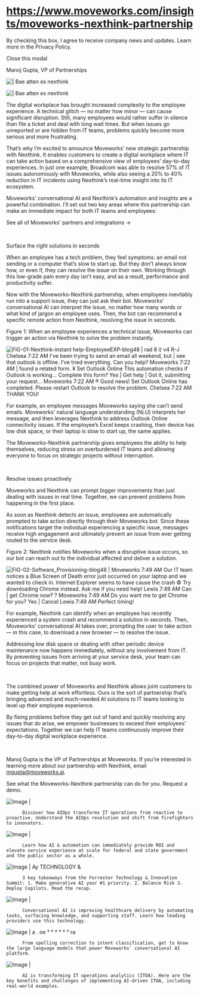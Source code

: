# https://www.moveworks.com/insights/moveworks-nexthink-partnership

By checking this box, I agree to receive company news and updates. Learn more in the Privacy Policy.







  Close this modal
  



Manoj Gupta, VP of Partnerships


![ | Bae atten es nexthink](https://www.moveworks.com/hubfs/48-BLOG-HERO-3200X1800.jpeg)

![ | Bae atten es nexthink](https://www.moveworks.com/hubfs/48-BLOG-HERO-3200X1800.jpeg)

The digital workplace has brought increased complexity to the employee experience. A technical glitch — no matter how minor — can cause significant disruption. Still, many employees would rather suffer in silence than file a ticket and deal with long wait times. But when issues go unreported or are hidden from IT teams, problems quickly become more serious and more frustrating.

That’s why I’m excited to announce Moveworks’ new strategic partnership with Nexthink. It enables customers to create a digital workplace where IT can take action based on a comprehensive view of employees’ day-to-day experiences. In just one example, Broadcom was able to resolve 57% of IT issues autonomously with Moveworks, while also seeing a 20% to 40% reduction in IT incidents using Nexthink’s real-time insight into its IT ecosystem.

Moveworks’ conversational AI and Nexthink’s automation and insights are a powerful combination. I’ll set out two key areas where this partnership can make an immediate impact for both IT teams and employees:

See all of Moveworks' partners and integrations →

 

Surface the right solutions in seconds

When an employee has a tech problem, they feel symptoms: an email not sending or a computer that’s slow to start up. But they don’t always know how, or even if, they can resolve the issue on their own. Working through this low-grade pain every day isn’t easy, and as a result, performance and productivity suffer.

Now with the Moveworks-Nexthink partnership, when employees inevitably run into a support issue, they can just ask their bot. Moveworks’ conversational AI can interpret the issue, no matter how many words or what kind of jargon an employee uses. Then, the bot can recommend a specific remote action from Nexthink, resolving the issue in seconds.

Figure 1: When an employee experiences a technical issue, Moveworks can trigger an action via Nexthink to solve the problem instantly.

![FIG-01-Nexthink-instant help-EmployeeEXP-blog48 | rad 8 i) v4 R-J Chelsea 7:22 AM I've been trying to send an email all weekend, but | see that outlook is offline. I've tried everything. Can you help? Moveworks 7:22 AM | found a related form. ¥ Set Outlook Online This automation checks if Outlook is working... Complete this form? Yes | Get help | Got it, submitting your request... Moveworks 7:22 AM ® Good news! Set Outlook Online has completed. Please restart Outlook to resolve the problem. Chelsea 7:22 AM THANK YOU!](https://www.moveworks.com/hs-fs/hubfs/FIG-01-Nexthink-instant%20help-EmployeeEXP-blog48.jpeg)

For example, an employee messages Moveworks saying she can’t send emails. Moveworks’ natural language understanding (NLU) interprets her message, and then leverages Nexthink to address Outlook Online connectivity issues. If the employee’s Excel keeps crashing, their device has low disk space, or their laptop is slow to start up, the same applies.

The Moveworks-Nexthink partnership gives employees the ability to help themselves, reducing stress on overburdened IT teams and allowing everyone to focus on strategic projects without interruption.

 

Resolve issues proactively

Moveworks and Nexthink can prompt bigger improvements than just dealing with issues in real time. Together, we can prevent problems from happening in the first place.

As soon as Nexthink detects an issue, employees are automatically prompted to take action directly through their Moveworks bot. Since these notifications target the individual experiencing a specific issue, messages receive high engagement and ultimately prevent an issue from ever getting routed to the service desk.

Figure 2: Nexthink notifies Moveworks when a disruptive issue occurs, so our bot can reach out to the individual affected and deliver a solution.

![FIG-02-Software_Provisioning-blog48 | Moveworks 7:49 AM Our IT team notices a Blue Screen of Death error just occurred on your laptop and we wanted to check in. Internet Explorer seems to have cause the crash © Try downloading Chrome instead. Ask me if you need help! Lewis 7:49 AM Can | get Chrome now? ? Moveworks 7:49 AM Do you want me to get Chrome for you? Yes | Cancel Lewis 7:49 AM Perfect timing!](https://www.moveworks.com/hs-fs/hubfs/FIG-02-Software_Provisioning-blog48.png)

For example, Nexthink can identify when an employee has recently experienced a system crash and recommend a solution in seconds. Then, Moveworks’ conversational AI takes over, prompting the user to take action — in this case, to download a new browser — to resolve the issue. 

Addressing low disk space or dealing with other periodic device maintenance now happens immediately, without any involvement from IT. By preventing issues from arriving at your service desk, your team can focus on projects that matter, not busy work.

 

The combined power of Moveworks and Nexthink allows joint customers to make getting help at work effortless. Ours is the sort of partnership that’s bringing advanced and much-needed AI solutions to IT teams looking to level up their employee experience.

By fixing problems before they get out of hand and quickly resolving any issues that do arise, we empower businesses to exceed their employees' expectations. Together we can help IT teams continuously improve their day-to-day digital workplace experience.

 

Manoj Gupta is the VP of Partnerships at Moveworks. If you’re interested in learning more about our partnership with Nexthink, email mgupta@moveworks.ai.

See what the Moveworks-Nexthink partnership can do for you. Request a demo.

![Image | ](https://www.moveworks.com/hs-fs/hubfs/AIOps-featured-image.png)


          Discover how AIOps transforms IT operations from reactive to proactive. Understand the AIOps revolution and shift from firefighters to innovators.
        

![Image | ](https://www.moveworks.com/hs-fs/hubfs/Public-Sector-Convo-AI.png)


          Learn how AI & automation can immediately provide ROI and elevate service experience at scale for federal and state government and the public sector as a whole.
        

![Image | Ay TECHNOLOGY &](https://www.moveworks.com/hs-fs/hubfs/Forrester%20T%26I%20%281%29.png)


          3 key takeaways from the Forrester Technology & Innovation Summit: 1. Make generative AI your #1 priority. 2. Balance Risk 3. Deploy Copilots. Read the recap.
        

![Image | ](https://www.moveworks.com/hs-fs/hubfs/healthcare-test.png)


          Conversational AI is improving healthcare delivery by automating tasks, surfacing knowledge, and supporting staff. Learn how leading providers use this technology.
        

![Image | a . oe ° ° * ° ° ° ra](https://www.moveworks.com/hs-fs/hubfs/Moveworks_LLM_Feature.png)


          From spelling correction to intent classification, get to know the large language models that power Moveworks' conversational AI platform.
        

![Image | ](https://www.moveworks.com/hs-fs/hubfs/ITOA_feature.png)


          AI is transforming IT operations analytics (ITOA). Here are the key benefits and challenges of implementing AI-driven ITOA, including real-world examples.
        

